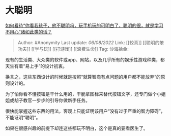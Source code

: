 # 大聪明
[如何看待“你看我孩子，他不聪明吗，玩手机玩的可明白了，聪明的很，就是学习不用心”诸如此类的话？](https://www.zhihu.com/question/540719007/answer/2603658755)

> Author: #Anonymity
> Last update: *06/08/2022*
> Link: [[较真]] [[聪明的笨功夫]] [[学与玩]] [[打游戏]] [[浪费生命]]
> Tag:
> 沙海拾金:

现有的生活类、大众类的软件或app、网站，以及几乎所有的娱乐性游戏种类，都天生有着“易上手”的设计初衷。

换言之，这些东西设计的时候就是按照“就算智商有点问题的用户都不能放弃”的原则设计的。

为了怕你看不懂按钮是干什么用的，干脆拿图标来替代按钮文字，还专门做个小姐姐或胡子教官一步步的引导你做新手任务。

很快能掌握这些东西的用法，客观上只能证明该用户“没有过于严重的智力障碍”，不能证明“聪明”。

如果在很感兴趣的前提下却连这些都玩不明白，这个是真的要看医生了。
